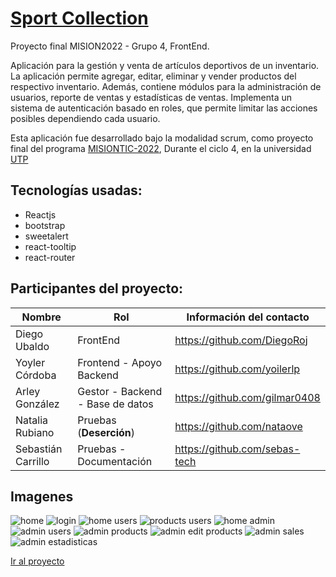 # [Sport Collection](https://sport-collection.herokuapp.com/)
Proyecto final MISION2022 - Grupo 4, FrontEnd.

Aplicación para la gestión y venta de artículos deportivos de un inventario.
La aplicación permite agregar, editar, eliminar y vender productos del respectivo inventario. Además, contiene módulos para la administración de usuarios, reporte de ventas y estadísticas de ventas. Implementa un sistema de autenticación basado en roles, que permite limitar las acciones posibles dependiendo cada usuario.

Esta aplicación fue desarrollado bajo la modalidad scrum, como proyecto final del programa  [MISIONTIC-2022](https://www.misiontic2022.gov.co/portal/), Durante el ciclo 4, en la universidad [UTP](https://www.utp.edu.co/)

## Tecnologías usadas:
* Reactjs
* bootstrap
* sweetalert
* react-tooltip
* react-router


## Participantes del proyecto:

| **Nombre**|**Rol**| **Información del contacto** |
|--|--|--|
|Diego Ubaldo  | FrontEnd | https://github.com/DiegoRoj|
| Yoyler Córdoba | Frontend - Apoyo Backend| https://github.com/yoilerlp|
| Arley González |Gestor - Backend - Base de datos |https://github.com/gilmar0408|
| Natalia Rubiano | Pruebas (**Deserción**) | https://github.com/nataove|
|  Sebastián Carrillo| Pruebas - Documentación | https://github.com/sebas-tech|


## Imagenes
![home](https://dm2301files.storage.live.com/y4pmB8SeRox3pOdlOZ16xeKtZfJhconge4JBGXPjSD4UIpYfSapBt6W2A8IvMCHUAwK0lcGjW6KChyqdL0Q3yweXLJbwqJAag256lbIdi_YyYW9blGB1jfOZtzYQsgDVc5mG34-rKyEOKMtN3b1Y-wlFEGBF7BCIKfsWOJKBdR9Wf4Zj3xvMOACIdu33hDsVUtda6u18jrae5nuEHWm9wo-DTSykYE7J6nDNQ4Yo8DW_iI/home.png?psid=1&width=827&height=581)
![login](https://dm2301files.storage.live.com/y4prqdulWXHdv-t5KSEK4qV_oysHmzUlGLvOvMWwM51uizDV2UgqtiN3ggkAkH5ahoJgHPXggxAttF1Xxv9p-A746DBZW0iYZ5Xl3A9I6Cekx2qs4gU74XarbgPvUFLSJvQ0edGCmBpYZNtnNBSKDnyNj75wd1dJAy4VSeW1cNJe3xPi7Zw4SozV9vALRhbh5m7K0_rYJ1Bter2Ac1bwqZlK8B5aGwUw6A4HCdQbKoQdGM/login.png?psid=1&width=1146&height=524)
![home users](https://dm2301files.storage.live.com/y4p-EmCujWG2qtp9wYjBW7UcTB_KgwIBBBx7PmSgB4nEBpe74weYCL5dR90XJnfCOI3NG3h-dd577NA9NFH7Vs2xx2RrZbINFPdq1j5eSCqoq47iFzbv3SzV7MueuH-xg-aHNSl84o5-liMHCqqcztesPsC6yEs_Fxvf9LNGUdDGXTEYWSCZyBjbEf9E3hHhSFxLia02QST6TsnMEtAnBHWLZPqKAS84b_E5fDz4w2QGNc/home-user.png?psid=1&width=1223&height=581)
![products users](https://dm2301files.storage.live.com/y4pN3jo019hhpAeKoIk-NXtIg-CMaraOMxlNXFj370A8xKNMsQFenm4BMG3BhW4cnETFLfAWV5ykqVfIWY7pE49dvm3jmQ6fk_gORzlJgmYpHbssa78I3ia_H1bRsGh5PFTjlsXSixd5JG2QthTwY_ZwkY-OqZ67xaqtFhp7B-Q-fz9vQU2e_Ryju4mKta9U02K8AJyGAYEksRUx4fOAcPgAVtPE7bCUR20dicODXyqFcc/products-users.png?psid=1&width=1223&height=581)
![home admin](https://dm2301files.storage.live.com/y4p75w9yT0qxnn2zziIgTD-uKdYqVqo_nTWmG3pokQSUT7YGUF3ZvPXULgL6_yHKS36BoVJI8UH-WoIPWm-xSzdshe3-DHsF4Z8qJzm2EojlMe1OY9zNsuPDxhi8m6vk8ynj2yGXV3SDmwVBuV2fnk_UBbro1at9fbLmPkwtL2bdoMEl87TOpcmmEOc53yvSPC-vZrZpxvUPMDIrBFzDSngVrcgXmnJO5YhD9rPKMa-UvA/admin-home.png?psid=1&width=828&height=581)
![admin users](https://dm2301files.storage.live.com/y4pNx3w2VuEAreew6G2GjyMKP2m9yh5dy9S0EmQIjuHW3Eo7yTpQ60OrcsHwuLd63J1YdKLiFlbkhEAmVj0qXqEN8ssi3V8mGOveEx8Z3v-3YB1ZbC5fwmBkxgOB6b-PKlxE2fgs4ZNuycoGsIEAmUDouPnmY2jBII8MNHPIkdsd-XRzg2SClDo4qWDqySMd0STSF1HcgAcihMeqNlS0vWcTSzkWQT1akvM3mjBE1zuDz0/admin-users.png?psid=1&width=1223&height=581)
![admin products](https://dm2301files.storage.live.com/y4pc9swFq-6G1HgWrpGDJV889tazTJzumP-l0eOKDzXV-NDPBdG8HnE52lK66j2x_8AcCmjNjuz8tyB_fJDKAJg_5ViXqLtDaV0jM06m56sYtWlC_zGoCMPQ-gy5AsFECpmDHe94oIwEhDNTA0QOiEjwk3mCaaccW8N0a3X_Gq7J5bQduQOk-1vDKp2NaG_HWXA9TOYh2ub_0NCFUz5GoTr64qrm3aMLCIxNV29GuPv0-s/admin-products.png?psid=1&width=1343&height=581)
![admin edit products](https://dm2301files.storage.live.com/y4p0aOvIkovgflxpqDm4vt6uhMO0wGGXZsFhDjDypLyv-th-2HnkfaDjjfAwSGrBueN0M3NpSMp_7zra3o-d9AdLzKoHwBGQbJEZrnv13dL-i639Mhmhe7lA_DnigFJnKNFhcbiURrNSSNI-W2_Z7qu4KqrmQDOjdbxQsebgR13OA9oxWks3Xl8SQip52yhiWKnnfqeKOFruia6qUNVHjKGj-qV0Wa6i2JTrM9m1BYjZS0/admin-producs-edit.png?psid=1&width=1359&height=581)
![admin sales](https://dm2301files.storage.live.com/y4pDUeLJUdlLtWPNAhhbvEyOg-On-0l2n0-dPVYHiKX5oGBS0D90Z-_UkBP_fDYcddw-4-AXliV3vYqL_Pnblo2dFUHogbdMqW37O0YePCcH3AwhZ4Fb8u-GsEXWH08J5ZCxEx_Wh8Sfzl_DClKCeaP6HVfoAOP-4ZuO2jQKWmbegm0f7veq2LnBxrEVdkmt4zahoBvwLVqDNd_9NcN8IAx4WXZ5Y4DMDcTC7t_AfYPAw8/admin-sales.png?psid=1&width=903&height=581)
![admin estadisticas ](https://dm2301files.storage.live.com/y4pxPtBPTvkT8uwaOf20pcCc37lRTlEjlfCzINvdYoNNyf2W-izUlJ8LyBkWOzpoLDNA9sv76XN3VTEbt3QS5yQPSNyHbGuoXtL-I7z5VNGe71e14lxiSSRbbLAUPjwSv76nNMLjTXLgIgT5Q7FhAlzzroqtauRedkWzm6xSz0JpLJOyaZrSqNKxpAtyVPosZv2uMrbDcfM219szbnDbtM1g2EdCC3eEEyCZPYUf4Xv5zc/admin-stadisticas.png?psid=1&width=1223&height=581)


[Ir al proyecto](https://sport-collection.herokuapp.com/)
